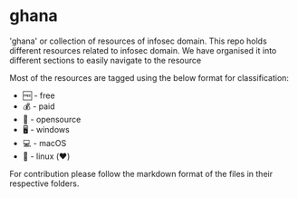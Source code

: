 # ghana
'ghana' or collection of resources of infosec domain. This repo holds different resources related to infosec domain. We have organised it into different sections to easily navigate to the resource

Most of the resources are tagged using the below format for classification:

* :free: - free
* :moneybag: - paid
* :pencil: - opensource
* :desktop_computer: - windows
* :computer: - macOS
* :penguin: - linux (:heart:)

For contribution please follow the markdown format of the files in their respective folders.
